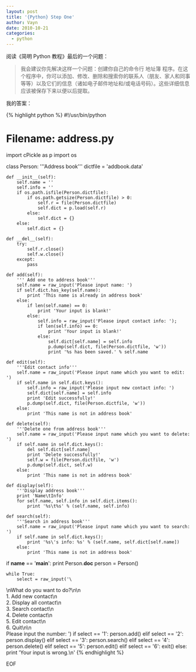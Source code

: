 ```yaml
---
layout: post
title: '{Python} Step One'
author: Vayn
date: 2010-10-21
categories:
  - python
---
```


阅读《简明 Python 教程》最后的一个问题：

> 我会建议你先解决这样一个问题：创建你自己的命令行 地址簿 程序。在这个程序中，你可以添加、修改、删除和搜索你的联系人（朋友、家人和同事等等）以及它们的信息（诸如电子邮件地址和/或电话号码）。这些详细信息应该被保存下来以便以后提取。

我的答案：

{% highlight python %}
#!/usr/bin/python
# Filename: address.py
import cPickle as p
import os

class Person:
    '''Address book'''
    dictfile = 'addbook.data'

    def __init__(self):
        self.name = ''
        self.info = ''
        if os.path.isfile(Person.dictfile):
            if os.path.getsize(Person.dictfile) > 0:
                self.r = file(Person.dictfile)
                self.dict = p.load(self.r)
            else:
                self.dict = {}
        else:
            self.dict = {}

    def __del__(self):
        try:
            self.r.close()
            self.w.close()
        except:
            pass

    def add(self):
        ''' Add one to address book'''
        self.name = raw_input('Please input name: ')
        if self.dict.has_key(self.name):
            print 'This name is already in address book'
        else:
            if len(self.name) == 0:
                print 'Your input is blank!'
            else:
                self.info = raw_input('Please input contact info: ');
                if len(self.info) == 0:
                    print 'Your input is blank!'
                else:
                    self.dict[self.name] = self.info
                    p.dump(self.dict, file(Person.dictfile, 'w'))
                    print '%s has been saved.' % self.name

    def edit(self):
        '''Edit contact info'''
        self.name = raw_input('Please input name which you want to edit: ')
        if self.name in self.dict.keys():
            self.info = raw_input('Please input new contact info: ')
            self.dict[self.name] = self.info
            print 'Edit successfully!'
            p.dump(self.dict, file(Person.dictfile, 'w'))
        else:
            print 'This name is not in address book'

    def delete(self):
        '''Delete one from address book'''
        self.name = raw_input('Please input name which you want to delete: ')
        if self.name in self.dict.keys():
            del self.dict[self.name]
            print 'Delete successfully!'
            self.w = file(Person.dictfile, 'w')
            p.dump(self.dict, self.w)
        else:
            print 'This name is not in address book'

    def display(self):
        '''Display address book'''
        print 'Name\tInfo'
        for self.name, self.info in self.dict.items():
            print '%s\t%s' % (self.name, self.info)

    def search(self):
        '''Search in address book'''
        self.name = raw_input('Please input name which you want to search: ')
        if self.name in self.dict.keys():
            print '%s\'s info: %s' % (self.name, self.dict[self.name])
        else:
            print 'This name is not in address book'

if __name__ == '__main__':
    print Person.__doc__
    person = Person()

    while True:
        select = raw_input('\
\nWhat do you want to do?\n\n\
    1. Add new contact\n\
    2. Display all contact\n\
    3. Search contact\n\
    4. Delete contact\n\
    5. Edit contact\n\
    6. Quit\n\n\
Please input the number: ')
        if select == '1':
            person.add()
        elif select == '2':
            person.display()
        elif select == '3':
            person.search()
        elif select == '4':
            person.delete()
        elif select == '5':
            person.edit()
        elif select == '6':
            exit()
        else:
            print 'Your input is wrong.\n'
{% endhighlight %}

EOF